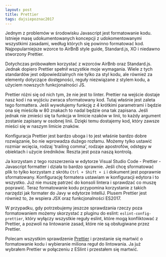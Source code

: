 ```yaml
---
layout: post
title: Prettier
tags: dajsiepoznac2017
---
```


Jednym z problemów w środowisku Javascript jest formatowanie kodu. Istnieje masę udokumentowanych koncepcji z udokomentowanymi wszystkimi zasadami, według których się powinno formatować kod. Najpopularniejsze wzorce to AirBnB style guide, Standard.js, XO i niedawno stworzony Prettier.

<!--more-->

Dotychczas próbowałem korzystać z wzorców AirBnb oraz Standard.js. Jednak dopiero Prettier spełnił wszystkie moje wymagania. Wiele z tych standardów jest odpowiedzialnych nie tylko za styl kodu, ale również za elementy dotyczące dostępności, reguły niezwiązane z stylem kodu, a użyciem nowszych funkcjonalności JS.

Prettier różni się od nich tym, że nie jest to linter. Prettier na wejście dostaje nasz kod i na wyjściu zwraca sformatowany kod. Tutaj właśnie jest zaleta tego formattera. Jeśli wywołujemy funkcję z 4 krótkimi parametrami i będzie ona się mieściła w 80 znakach to nadal będzie ona tak zapisana. Jeśli jednak nie zmieści się ta funkcja w limicie nzaków w linii, to każdy argument zostanie zapisany w osobnej linii. Dzięki temu dostajemy kod, który zawsze mieści się w naszym limicie znaków.

Konfiguracja Prettier jest bardzo uboga i to jest właśnie bardzo dobre rozwiązanie, bo nie wprowadza dużego rozłamu. Możemy tylko ustawić rozmiar wcięcia, rodzaj 'trailing comma', rodzaje apostrofów, odstępy w obiektach i użycie średników. Reszta jest poza naszą kontrolą.

Ja korzystam z tego rozszerzenia w edytorze Visual Studio Code - Prettier - Javascript formatter i działa to bardzo sprawnie. Jeśli chcę sformatować plik to tylko korzystam z skrótu `Ctrl + Shift + i` i dokument jest poprawnie sformatowany. Konfigurację formatera ustawiam w konfiguracji edytora i to wszystko. Już nie muszę patrzeć do konsoli lintera i sprawdzać co muszę poprawić. Teraz formatowanie kodu przypomina korzystanie z takich narzędzi jak formater do Javy w edytorze IntelliJ. Plusem Prettier jest również to, że wspiera JSX oraz funkcjonalności ES2017.

W przypadku, gdy potrzebujemy jeszcze sprawdzania rzeczy poza formatowaniem możemy skorzystać z pluginu do eslint: `eslint-config-prettier`, który wyłączy wszystkie reguły eslint, które mogą konfliktować z Prettier, a pozwoli na lintowanie zasad, które nie są obsługiwane przez Prettier.

Polecam wszystkim sprawdzenie [Prettier](https://github.com/prettier/prettier) i przestanie się martwić o formatowanie kodu i wybieranie miliona reguł do lintowania. Ja już wybrałem Prettier w połączeniu z ESlint i przestałem się martwić.

